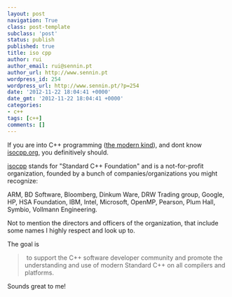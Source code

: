 ```yaml
---
layout: post
navigation: True
class: post-template
subclass: 'post'
status: publish
published: true
title: iso cpp
author: rui
author_email: rui@sennin.pt
author_url: http://www.sennin.pt
wordpress_id: 254
wordpress_url: http://www.sennin.pt/?p=254
date: '2012-11-22 18:04:41 +0000'
date_gmt: '2012-11-22 18:04:41 +0000'
categories:
- c++
tags: [c++]
comments: []
---
```

<p>If you are into C++ programming (<a href="http://www.google.com/search?q=modern+c%2B%2B">the modern kind</a>), and dont know <a href="http://isocpp.org">isocpp.org</a>, you&nbsp;definitively&nbsp;should.</p>
<p><a href="http://isocpp.org">isocpp</a> stands for "Standard C++ Foundation" and is a not-for-profit organization, founded by a bunch of companies/organizations you might recognize:</p>
<p>ARM, BD Software,&nbsp;Bloomberg,&nbsp;Dinkum Ware,&nbsp;DRW Trading group,&nbsp;Google, HP,&nbsp;HSA Foundation,&nbsp;IBM,&nbsp;Intel,&nbsp;Microsoft, OpenMP,&nbsp;Pearson,&nbsp;Plum Hall, Symbio, Vollmann Engineering.</p>
<p>Not to mention the directors and officers of the organization, that include some names I highly respect and look up to.</p>
<p>The goal is</p>
<blockquote><p>&nbsp;to support the C++ software developer community and promote the understanding and use of modern Standard C++ on all compilers and platforms.</blockquote></p>
<div>Sounds great to me!</div>
